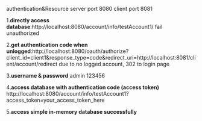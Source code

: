 authentication&Resource server port 8080
client port 8081

1.**directly access database**:http://localhost:8080/account/info/testAccount1/
fail unauthorized

2.**get authentication code when unlogged**:http://localhost:8080/oauth/authorize?client_id=client1&response_type=code&redirect_uri=http://localhost:8081/client/account/redirect
due to no logged account,  302 to login page

3.**username & password** admin 123456

4.**access database with authentication code (access token)**
http://localhost:8080/account/info/testAccount1?access_token=your_access_token_here

5.**access simple in-memory database successfully**
